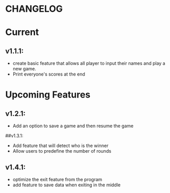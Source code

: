 # CHANGELOG

# Current
## v1.1.1:
- create basic feature that allows all player to input their names 
  and play a new game. 
- Print everyone's scores at the end


# Upcoming Features
## v1.2.1:
- Add an option to save a game and then resume the game

##v1.3.1:
- Add feature that will detect who is the winner
- Allow users to predefine the number of rounds

## v1.4.1:
- optimize the exit feature from the program
- add feature to save data when exiting in the middle

